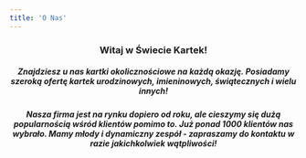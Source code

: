 ```yaml
---
title: 'O Nas'
---
```


<center>
<h3>Witaj w Świecie Kartek! </h3>
<h5>Znajdziesz u nas kartki okolicznościowe na każdą okazję. Posiadamy szeroką ofertę kartek urodzinowych, imieninowych, świątecznych i wielu innych! </h5>
<h5>Nasza firma jest na rynku dopiero od roku, ale cieszymy się dużą popularnością wśród klientów pomimo to. Już ponad 1000 klientów nas wybrało. Mamy młody i dynamiczny zespół - zapraszamy do kontaktu w razie jakichkolwiek wątpliwości!</h5>
</center>